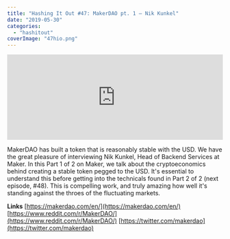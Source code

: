 ```yaml
---
title: "Hashing It Out #47: MakerDAO pt. 1 – Nik Kunkel"
date: "2019-05-30"
categories: 
  - "hashitout"
coverImage: "47hio.png"
---
```


<iframe src="https://player.simplecast.com/ea9c5525-6e0b-4d93-b6bc-422feda2b64f?dark=true" width="100%" height="200px" frameborder="no" scrolling="no" seamless=""></iframe>

MakerDAO has built a token that is reasonably stable with the USD. We have the great pleasure of interviewing Nik Kunkel, Head of Backend Services at Maker. In this Part 1 of 2 on Maker, we talk about the cryptoeconomics behind creating a stable token pegged to the USD. It's essential to understand this before getting into the technicals found in Part 2 of 2 (next episode, #48). This is compelling work, and truly amazing how well it's standing against the throes of the fluctuating markets.

**Links** [https://makerdao.com/en/](https://makerdao.com/en/) [https://www.reddit.com/r/MakerDAO/](https://www.reddit.com/r/MakerDAO/) [https://twitter.com/makerdao](https://twitter.com/makerdao)

